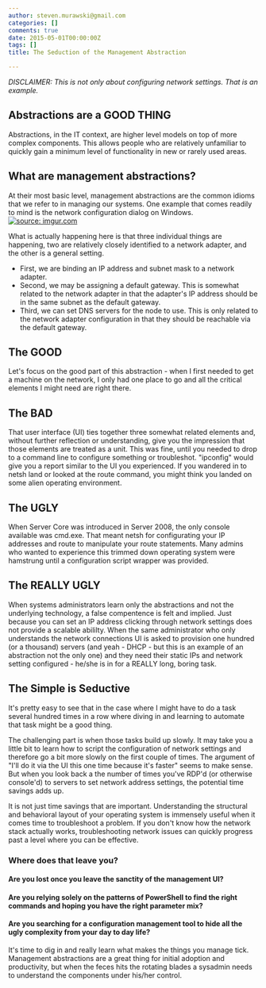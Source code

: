 ```yaml
---
author: steven.murawski@gmail.com
categories: []
comments: true
date: 2015-05-01T00:00:00Z
tags: []
title: The Seduction of the Management Abstraction

---
```


*DISCLAIMER: This is not only about configuring network settings. That is an example.*


## Abstractions are a GOOD THING



Abstractions, in the IT context, are higher level models on top of more complex components.  This allows people who are relatively unfamiliar to quickly gain a minimum level of functionality in new or rarely used areas.


## What are management abstractions?



At their most basic level, management abstractions are the common idioms that we refer to in managing our systems.  One example that comes readily to mind is the network configuration dialog on Windows.
<a href="http://imgur.com/KDTMJKO">![](http://i.imgur.com/KDTMJKO.png "source: imgur.com")</a>

What is actually happening here is that three individual things are happening, two are relatively closely identified to a network adapter, and the other is a general setting.


*   First, we are binding an IP address and subnet mask to a network adapter.
*   Second, we may be assigning a default gateway.  This is somewhat related to the network adapter in that the adapter's IP address should be in the same subnet as the default gateway.
*   Third, we can set DNS servers for the node to use.  This is only related to the network adapter configuration in that they should be reachable via the default gateway.

## The GOOD



Let's focus on the good part of this abstraction - when I first needed to get a machine on the network, I only had one place to go and all the critical elements I might need are right there.


## The BAD



That user interface (UI) ties together three somewhat related elements and, without further reflection or understanding, give you the impression that those elements are treated as a unit.  This was fine, until you needed to drop to a command line to configure something or troubleshot.  "ipconfig" would give you a report similar to the UI you experienced. If you wandered in to netsh land or looked at the route command, you might think you landed on some alien operating environment.


## The UGLY



When Server Core was introduced in Server 2008, the only console available was cmd.exe.  That meant netsh for configurating your IP addresses and route to manipulate your route statements.  Many admins who wanted to experience this trimmed down operating system were hamstrung until a configuration script wrapper was provided.


## The REALLY UGLY



When systems administrators learn only the abstractions and not the underlying technology, a false compentence is felt and implied.  Just because you can set an IP address clicking through network settings does not provide a scalable abililty.  When the same administrator who only understands the network connections UI is asked to provision one hundred (or a thousand) servers (and yeah - DHCP - but this is an example of an abstraction not the only one) and they need their static IPs and network setting configured - he/she is in for a REALLY long, boring task.  


## The Simple is Seductive



It's pretty easy to see that in the case where I might have to do a task several hundred times in a row where diving in and learning to automate that task might be a good thing.  


The challenging part is when those tasks build up slowly.  It may take you a little bit to learn how to script the configuration of network settings and therefore go a bit more slowly on the first couple of times.  The argument of "I'll do it via the UI this one time because it's faster" seems to make sense.  But when you look back a the number of times you've RDP'd (or otherwise console'd) to servers to set network address settings, the potential time savings adds up.


It is not just time savings that are important.  Understanding the structural and behavioral layout of your operating system is immensely useful when it comes time to troubleshoot a problem.  If you don't know how the network stack actually works, troubleshooting network issues can quickly progress past a level where you can be effective.


### Where does that leave you?



#### Are you lost once you leave the sanctity of the management UI?



#### Are you relying solely on the patterns of PowerShell to find the right commands and hoping you have the right parameter mix?



#### Are you searching for a configuration management tool to hide all the ugly complexity from your day to day life?



It's time to dig in and really learn what makes the things you manage tick.  Management abstractions are a great thing for initial adoption and productivity, but when the feces hits the rotating blades a sysadmin needs to understand the components under his/her control.

